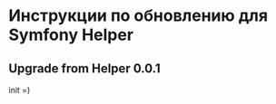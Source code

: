 Инструкции по обновлению для Symfony Helper
=========================================

Upgrade from Helper 0.0.1
-----------------------
init =)